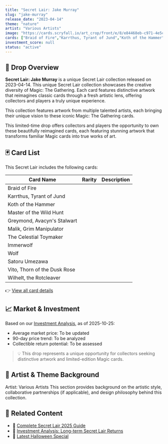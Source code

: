 ```yaml
---
title: "Secret Lair: Jake Murray"
slug: "jake-murray"
release_date: "2023-04-14"
theme: "nature"
artist: "Various Artists"
image: "https://cards.scryfall.io/art_crop/front/e/8/e84468eb-c971-4e5c-92ab-338b4aaa48c6.jpg?1682540848"
cards: ["Braid of Fire","Karrthus, Tyrant of Jund","Koth of the Hammer","Master of the Wild Hunt","Greymond, Avacyn's Stalwart","Malik, Grim Manipulator","The Celestial Toymaker","Immerwolf","Wolf","Satoru Umezawa","Vito, Thorn of the Dusk Rose","Wilhelt, the Rotcleaver"]
investment_score: null
status: "active"
---
```


## 💠 Drop Overview
**Secret Lair: Jake Murray** is a unique Secret Lair collection released on 2023-04-14. This unique Secret Lair collection showcases the creative diversity of Magic: The Gathering. Each card features distinctive artwork that reimagines classic cards through a fresh artistic lens, offering collectors and players a truly unique experience.

This collection features artwork from multiple talented artists, each bringing their unique vision to these iconic Magic: The Gathering cards.

This limited-time drop offers collectors and players the opportunity to own these beautifully reimagined cards, each featuring stunning artwork that transforms familiar Magic cards into true works of art.

## 🃏 Card List
This Secret Lair includes the following cards:

| Card Name | Rarity | Description |
|-----------|---------|-------------|
| Braid of Fire |  |  |
| Karrthus, Tyrant of Jund |  |  |
| Koth of the Hammer |  |  |
| Master of the Wild Hunt |  |  |
| Greymond, Avacyn's Stalwart |  |  |
| Malik, Grim Manipulator |  |  |
| The Celestial Toymaker |  |  |
| Immerwolf |  |  |
| Wolf |  |  |
| Satoru Umezawa |  |  |
| Vito, Thorn of the Dusk Rose |  |  |
| Wilhelt, the Rotcleaver |  |  |

👉 [View all card details](/cards?drop=jake-murray)

## 📈 Market & Investment
Based on our [Investment Analysis](/investment/jake-murray), as of 2025-10-25:
- Average market price: To be updated
- 90-day price trend: To be analyzed
- Collectible return potential: To be assessed

> 💡 This drop represents a unique opportunity for collectors seeking distinctive artwork and limited-edition Magic cards.

## 🎨 Artist & Theme Background
Artist: Various Artists
This section provides background on the artistic style, collaborative partnerships (if applicable), and design philosophy behind this collection.

## 🔗 Related Content
- 📰 [Complete Secret Lair 2025 Guide](/news/secret-lair-2025-complete-guide)
- 💼 [Investment Analysis: Long-term Secret Lair Returns](/investment)
- 🎃 [Latest Halloween Special](/drops/secret-scare-superdrop-2025)